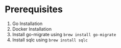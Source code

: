 # Prerequisites
1. Go Installation
2. Docker Installation
3. Install go-migrate using `brew install go-migrate`
4. Install sqlc using `brew install sqlc`
